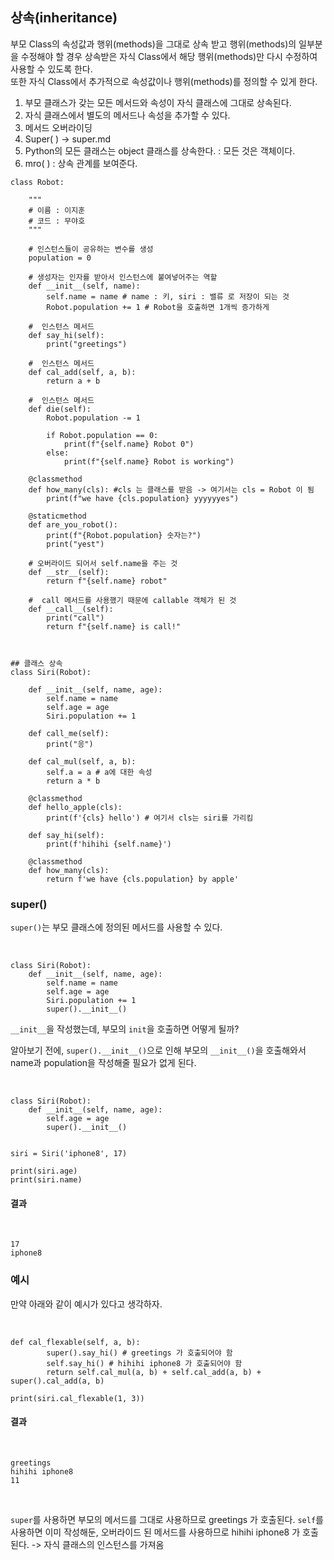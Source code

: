 ## 상속(inheritance)
부모 Class의 속성값과 행위(methods)을 그대로 상속 받고 행위(methods)의 일부분을 수정해야 할 경우 상속받은 자식 Class에서 해당 행위(methods)만 다시 수정하여 사용할 수 있도록 한다.  
또한 자식 Class에서 추가적으로 속성값이나 행위(methods)를 정의할 수 있게 한다.

1. 부모 클래스가 갖는 모든 메서드와 속성이 자식 클래스에 그대로 상속된다.
2. 자식 클래스에서 별도의 메서드나 속성을 추가할 수 있다.
3. 메서드 오버라이딩  
4. Super( ) -> super.md
5. Python의 모든 클래스는 object 클래스를 상속한다. : 모든 것은 객체이다.
6. mro( ) : 상속 관계를 보여준다.


```
class Robot:

    """
    # 이름 : 이지훈
    # 코드 : 무야호
    """

    # 인스턴스들이 공유하는 변수를 생성
    population = 0

    # 생성자는 인자를 받아서 인스턴스에 붙여넣어주는 역할
    def __init__(self, name):
        self.name = name # name : 키, siri : 밸류 로 저장이 되는 것
        Robot.population += 1 # Robot을 호출하면 1개씩 증가하게

    #  인스턴스 메서드
    def say_hi(self):
        print("greetings")

    #  인스턴스 메서드
    def cal_add(self, a, b):
        return a + b

    #  인스턴스 메서드
    def die(self):
        Robot.population -= 1 

        if Robot.population == 0:
            print(f"{self.name} Robot 0")
        else:
            print(f"{self.name} Robot is working")

    @classmethod
    def how_many(cls): #cls 는 클래스를 받음 -> 여기서는 cls = Robot 이 됨
        print(f"we have {cls.population} yyyyyyes")

    @staticmethod
    def are_you_robot():
        print(f"{Robot.population} 숫자는?")
        print("yest")

    # 오버라이드 되어서 self.name을 주는 것
    def __str__(self):
        return f"{self.name} robot"

    #  call 메서드를 사용했기 때문에 callable 객체가 된 것
    def __call__(self):
        print("call")
        return f"{self.name} is call!"



## 클래스 상속
class Siri(Robot):

    def __init__(self, name, age):
        self.name = name 
        self.age = age
        Siri.population += 1 

    def call_me(self):
        print("응")

    def cal_mul(self, a, b):
        self.a = a # a에 대한 속성
        return a * b

    @classmethod
    def hello_apple(cls):
        print(f'{cls} hello') # 여기서 cls는 siri를 가리킴

    def say_hi(self):
        print(f'hihihi {self.name}')

    @classmethod
    def how_many(cls):
        return f'we have {cls.population} by apple'

```

### super()
`super()`는 부모 클래스에 정의된 메서드를 사용할 수 있다.  

<br>

```
class Siri(Robot):
    def __init__(self, name, age):
        self.name = name 
        self.age = age
        Siri.population += 1
        super().__init__()
```

`__init__`을 작성했는데, 부모의 `init`을 호출하면 어떻게 될까?

알아보기 전에, `super().__init__()`으로 인해 부모의 `__init__()`을 호출해와서 name과 population을 작성해줄 필요가 없게 된다.

<br>

```
class Siri(Robot):
    def __init__(self, name, age):
        self.age = age
        super().__init__()


siri = Siri('iphone8', 17)

print(siri.age)
print(siri.name)
```


#### 결과

<br>

```
17
iphone8
```


### 예시
만약 아래와 같이 예시가 있다고 생각하자.

<br>

```
def cal_flexable(self, a, b):
        super().say_hi() # greetings 가 호출되어야 함
        self.say_hi() # hihihi iphone8 가 호출되어야 함
        return self.cal_mul(a, b) + self.cal_add(a, b) + super().cal_add(a, b)

print(siri.cal_flexable(1, 3))
```

#### 결과

<br>

```
greetings
hihihi iphone8
11
```

<br>

`super`를 사용하면 부모의 메서드를 그대로 사용하므로 greetings 가 호출된다.
`self`를 사용하면 이미 작성해둔, 오버라이드 된 메서드를 사용하므로 hihihi iphone8 가 호출된다. -> 자식 클래스의 인스턴스를 가져옴

<br>